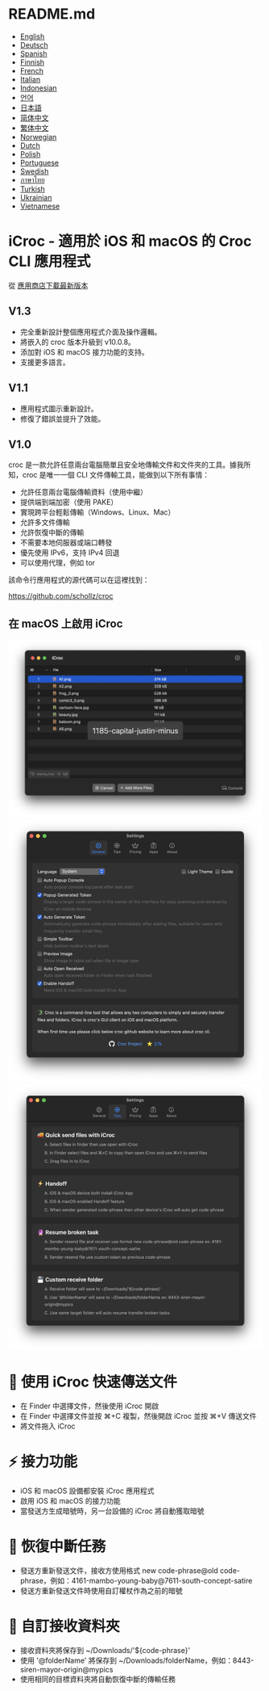 # README.md
- [English](README.md)
- [Deutsch](README.de.md)
- [Spanish](README.es.md)
- [Finnish](README.fi.md)
- [French](README.fr.md)
- [Italian](README.it.md)
- [Indonesian](README.id.md)
- [언어](README.ko.md)
- [日本語](README.ja.md)
- [简体中文](README.zh_cn.md)
- [繁体中文](README.zh_tw.md)
- [Norwegian](README.nb.md)
- [Dutch](README.nl.md)
- [Polish](README.pl.md)
- [Portuguese](README.pt.md)
- [Swedish](README.sv.md)
- [ภาษาไทย](README.th.md)
- [Turkish](README.tr.md)
- [Ukrainian](README.uk.md)
- [Vietnamese](README.vi.md)

# iCroc - 適用於 iOS 和 macOS 的 Croc CLI 應用程式

從 [應用商店下載最新版本](https://apps.apple.com/us/app/id6444355962)

V1.3
---
- 完全重新設計整個應用程式介面及操作邏輯。
- 將嵌入的 croc 版本升級到 v10.0.8。
- 添加對 iOS 和 macOS 接力功能的支持。
- 支援更多語言。

V1.1
---
- 應用程式圖示重新設計。
- 修復了錯誤並提升了效能。

V1.0
---
croc 是一款允許任意兩台電腦簡單且安全地傳輸文件和文件夾的工具。據我所知，croc 是唯一一個 CLI 文件傳輸工具，能做到以下所有事情：

- 允許任意兩台電腦傳輸資料（使用中繼）
- 提供端到端加密（使用 PAKE）
- 實現跨平台輕鬆傳輸（Windows、Linux、Mac）
- 允許多文件傳輸
- 允許恢復中斷的傳輸
- 不需要本地伺服器或端口轉發
- 優先使用 IPv6，支持 IPv4 回退
- 可以使用代理，例如 tor

該命令行應用程式的源代碼可以在這裡找到：

https://github.com/schollz/croc

## 在 macOS 上啟用 iCroc
![macOS-iCroc-1](images/macos1.png)
![macOS-iCroc-2](images/macos2.png)
![macOS-iCroc-3](images/macos3.png)

# 🚚 使用 iCroc 快速傳送文件
- 在 Finder 中選擇文件，然後使用 iCroc 開啟
- 在 Finder 中選擇文件並按 ⌘+C 複製，然後開啟 iCroc 並按 ⌘+V 傳送文件
- 將文件拖入 iCroc

# ⚡ 接力功能
- iOS 和 macOS 設備都安裝 iCroc 應用程式
- 啟用 iOS 和 macOS 的接力功能
- 當發送方生成暗號時，另一台設備的 iCroc 將自動獲取暗號

# 🔮 恢復中斷任務
- 發送方重新發送文件，接收方使用格式 new code-phrase@old code-phrase，例如：4161-mambo-young-baby@7611-south-concept-satire
- 發送方重新發送文件時使用自訂權杖作為之前的暗號

# 💾 自訂接收資料夾
- 接收資料夾將保存到 ~/Downloads/'${code-phrase}'
- 使用 '@folderName' 將保存到 ~/Downloads/folderName，例如：8443-siren-mayor-origin@mypics
- 使用相同的目標資料夾將自動恢復中斷的傳輸任務